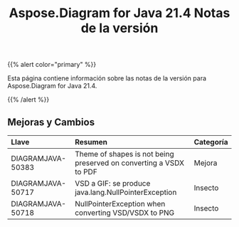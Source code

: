 ﻿---
title: Aspose.Diagram for Java 21.4 Notas de la versión
type: docs
weight: 9
url: /es/java/aspose-diagram-for-java-21-4-release-notes/
---
{{% alert color="primary" %}}

Esta página contiene información sobre las notas de la versión para Aspose.Diagram for Java 21.4.

{{% /alert %}}
## **Mejoras y Cambios**  ##

|**Llave**|**Resumen**|**Categoría**|
|:- |:- |:- |
|DIAGRAMJAVA-50383|Theme of shapes is not being preserved on converting a VSDX to PDF|Mejora|
|DIAGRAMJAVA-50717|VSD a GIF: se produce java.lang.NullPointerException|Insecto|
|DIAGRAMJAVA-50718|NullPointerException when converting VSD/VSDX to PNG|Insecto|
